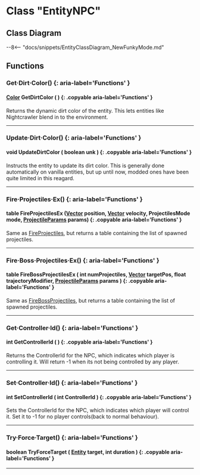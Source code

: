# Class "EntityNPC"

## Class Diagram
--8<-- "docs/snippets/EntityClassDiagram_NewFunkyMode.md"
## Functions

### Get·Dirt·Color() {: aria-label='Functions' }
#### [Color](https://wofsauge.github.io/IsaacDocs/rep/Color.html) GetDirtColor ( ) {: .copyable aria-label='Functions' }
Returns the dynamic dirt color of the entity. This lets entities like Nightcrawler blend in to the environment.

___
### Update·Dirt·Color() {: aria-label='Functions' }
#### void UpdateDirtColor ( boolean unk ) {: .copyable aria-label='Functions' }
Instructs the entity to update its dirt color. This is generally done automatically on vanilla entities, but up until now, modded ones have been quite limited in this reagard.

___
### Fire·Projectiles·Ex() {: aria-label='Functions' }
#### table FireProjectilesEx ([Vector](https://moddingofisaac.com/docs/rep/Vector.html) position, [Vector](https://moddingofisaac.com/docs/rep/Vector.html) velocity, ProjectilesMode mode, [ProjectileParams](https://moddingofisaac.com/docs/rep/ProjectileParams.html) params) {: .copyable aria-label='Functions' }
Same as [FireProjectiles](https://moddingofisaac.com/docs/rep/EntityNPC.html#fireprojectiles), but returns a table containing the list of spawned projectiles.

___
### Fire·Boss·Projectiles·Ex() {: aria-label='Functions' }
#### table FireBossProjectilesEx ( int numProjectiles, [Vector](https://moddingofisaac.com/docs/rep/Vector.html) targetPos, float trajectoryModifier, [ProjectileParams](https://moddingofisaac.com/docs/rep/ProjectileParams.html) params ) {: .copyable aria-label='Functions' }
Same as [FireBossProjectiles](https://moddingofisaac.com/docs/rep/EntityNPC.html#firebossprojectiles), but returns a table containing the list of spawned projectiles.

___
### Get·Controller·Id() {: aria-label='Functions' }
#### int GetControllerId ( ) {: .copyable aria-label='Functions' }
Returns the ControllerId for the NPC, which indicates which player is controlling it. Will return -1 when its not being controlled by any player.

___
### Set·Controller·Id() {: aria-label='Functions' }
#### int SetControllerId ( int ControllerId ) {: .copyable aria-label='Functions' }
Sets the ControllerId for the NPC, which indicates which player will control it. Set it to -1 for no player controls(back to normal behaviour).

___
### Try·Force·Target() {: aria-label='Functions' }
#### boolean TryForceTarget ( [Entity](Entity.md) target, int duration ) {: .copyable aria-label='Functions' }

___
